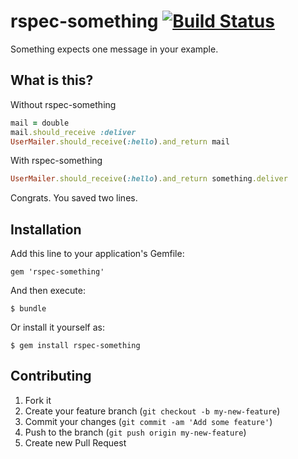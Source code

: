 # rspec-something [![Build Status](https://travis-ci.org/fujimura/rspec-something.png)](https://travis-ci.org/fujimura/rspec-something)

Something expects one message in your example.

## What is this?

Without rspec-something

```ruby
mail = double
mail.should_receive :deliver
UserMailer.should_receive(:hello).and_return mail
```

With rspec-something

```ruby
UserMailer.should_receive(:hello).and_return something.deliver
```

Congrats. You saved two lines.

## Installation

Add this line to your application's Gemfile:

    gem 'rspec-something'

And then execute:

    $ bundle

Or install it yourself as:

    $ gem install rspec-something

## Contributing

1. Fork it
2. Create your feature branch (`git checkout -b my-new-feature`)
3. Commit your changes (`git commit -am 'Add some feature'`)
4. Push to the branch (`git push origin my-new-feature`)
5. Create new Pull Request
